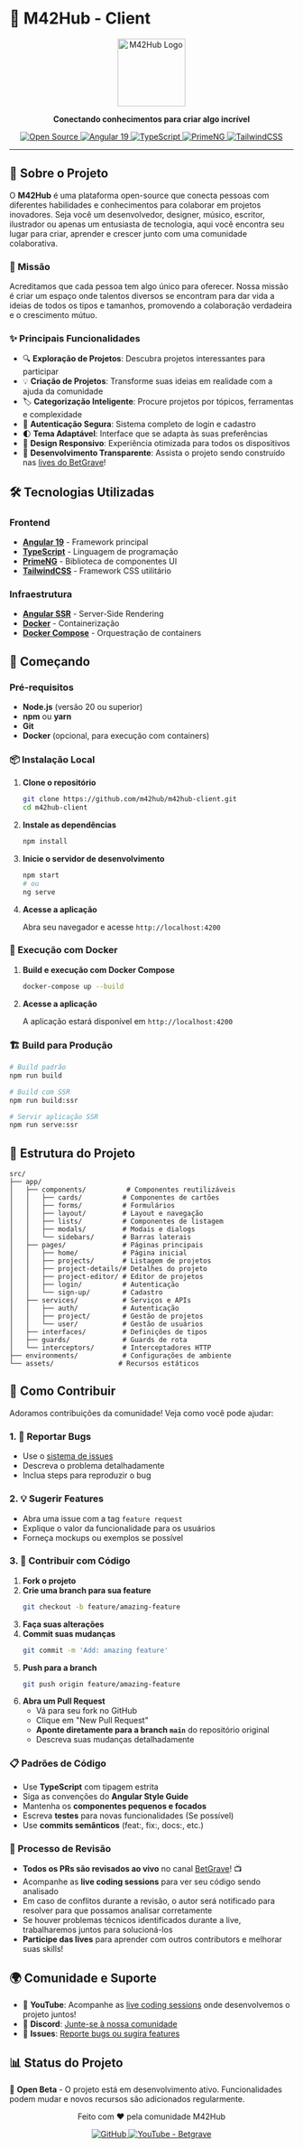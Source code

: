 # 🚀 M42Hub - Client

<p align="center">
  <img src="public/logo.png" alt="M42Hub Logo" width="120" height="120">
</p>

<p align="center">
  <strong>Conectando conhecimentos para criar algo incrível</strong>
</p>

<p align="center">
  <a href="https://github.com/m42hub/m42hub-client">
    <img src="https://img.shields.io/badge/Open%20Source-💚-brightgreen" alt="Open Source">
  </a>
  <a href="https://angular.io/">
    <img src="https://img.shields.io/badge/Angular-19-red" alt="Angular 19">
  </a>
  <a href="https://www.typescriptlang.org/">
    <img src="https://img.shields.io/badge/TypeScript-5.0+-blue" alt="TypeScript">
  </a>
  <a href="https://primeng.org/">
    <img src="https://img.shields.io/badge/PrimeNG-19-orange" alt="PrimeNG">
  </a>
  <a href="https://tailwindcss.com/">
    <img src="https://img.shields.io/badge/TailwindCSS-4.1+-38B2AC" alt="TailwindCSS">
  </a>
</p>

---

## 📝 Sobre o Projeto

O **M42Hub** é uma plataforma open-source que conecta pessoas com diferentes habilidades e conhecimentos para colaborar em projetos inovadores. Seja você um desenvolvedor, designer, músico, escritor, ilustrador ou apenas um entusiasta de tecnologia, aqui você encontra seu lugar para criar, aprender e crescer junto com uma comunidade colaborativa.

### 🎯 Missão

Acreditamos que cada pessoa tem algo único para oferecer. Nossa missão é criar um espaço onde talentos diversos se encontram para dar vida a ideias de todos os tipos e tamanhos, promovendo a colaboração verdadeira e o crescimento mútuo.

### ✨ Principais Funcionalidades

- 🔍 **Exploração de Projetos**: Descubra projetos interessantes para participar
- 💡 **Criação de Projetos**: Transforme suas ideias em realidade com a ajuda da comunidade
- 🏷️ **Categorização Inteligente**: Procure projetos por tópicos, ferramentas e complexidade
- 🔐 **Autenticação Segura**: Sistema completo de login e cadastro
- 🌓 **Tema Adaptável**: Interface que se adapta às suas preferências
- 📱 **Design Responsivo**: Experiência otimizada para todos os dispositivos
- 🎥 **Desenvolvimento Transparente**: Assista o projeto sendo construído nas [lives do BetGrave](https://www.youtube.com/@betgrave)!

## 🛠️ Tecnologias Utilizadas

### Frontend
- **[Angular 19](https://angular.io/)** - Framework principal
- **[TypeScript](https://www.typescriptlang.org/)** - Linguagem de programação
- **[PrimeNG](https://primeng.org/)** - Biblioteca de componentes UI
- **[TailwindCSS](https://tailwindcss.com/)** - Framework CSS utilitário

### Infraestrutura
- **[Angular SSR](https://angular.io/guide/ssr)** - Server-Side Rendering
- **[Docker](https://www.docker.com/)** - Containerização
- **[Docker Compose](https://docs.docker.com/compose/)** - Orquestração de containers

## 🚀 Começando

### Pré-requisitos

- **Node.js** (versão 20 ou superior)
- **npm** ou **yarn**
- **Git**
- **Docker** (opcional, para execução com containers)

### 📦 Instalação Local

1. **Clone o repositório**
   ```bash
   git clone https://github.com/m42hub/m42hub-client.git
   cd m42hub-client
   ```

2. **Instale as dependências**
   ```bash
   npm install
   ```

3. **Inicie o servidor de desenvolvimento**
   ```bash
   npm start
   # ou
   ng serve
   ```

4. **Acesse a aplicação**
   
   Abra seu navegador e acesse `http://localhost:4200`

### 🐳 Execução com Docker

1. **Build e execução com Docker Compose**
   ```bash
   docker-compose up --build
   ```

2. **Acesse a aplicação**
   
   A aplicação estará disponível em `http://localhost:4200`

### 🏗️ Build para Produção

```bash
# Build padrão
npm run build

# Build com SSR
npm run build:ssr

# Servir aplicação SSR
npm run serve:ssr
```

## 📁 Estrutura do Projeto

```
src/
├── app/
│   ├── components/          # Componentes reutilizáveis
│   │   ├── cards/          # Componentes de cartões
│   │   ├── forms/          # Formulários
│   │   ├── layout/         # Layout e navegação
│   │   ├── lists/          # Componentes de listagem
│   │   ├── modals/         # Modais e dialogs
│   │   └── sidebars/       # Barras laterais
│   ├── pages/              # Páginas principais
│   │   ├── home/           # Página inicial
│   │   ├── projects/       # Listagem de projetos
│   │   ├── project-details/# Detalhes do projeto
│   │   ├── project-editor/ # Editor de projetos
│   │   ├── login/          # Autenticação
│   │   └── sign-up/        # Cadastro
│   ├── services/           # Serviços e APIs
│   │   ├── auth/           # Autenticação
│   │   ├── project/        # Gestão de projetos
│   │   └── user/           # Gestão de usuários
│   ├── interfaces/         # Definições de tipos
│   ├── guards/             # Guards de rota
│   └── interceptors/       # Interceptadores HTTP
├── environments/           # Configurações de ambiente
└── assets/                # Recursos estáticos
```

## 🤝 Como Contribuir

Adoramos contribuições da comunidade! Veja como você pode ajudar:

### 1. 🐛 Reportar Bugs
- Use o [sistema de issues](https://github.com/m42hub/m42hub-client/issues)
- Descreva o problema detalhadamente
- Inclua steps para reproduzir o bug

### 2. 💡 Sugerir Features
- Abra uma issue com a tag `feature request`
- Explique o valor da funcionalidade para os usuários
- Forneça mockups ou exemplos se possível

### 3. 🔧 Contribuir com Código

1. **Fork o projeto**
2. **Crie uma branch para sua feature**
   ```bash
   git checkout -b feature/amazing-feature
   ```
3. **Faça suas alterações**
4. **Commit suas mudanças**
   ```bash
   git commit -m 'Add: amazing feature'
   ```
5. **Push para a branch**
   ```bash
   git push origin feature/amazing-feature
   ```
6. **Abra um Pull Request**
    - Vá para seu fork no GitHub
    - Clique em "New Pull Request"
    - **Aponte diretamente para a branch `main`** do repositório original
    - Descreva suas mudanças detalhadamente


### 📋 Padrões de Código

- Use **TypeScript** com tipagem estrita
- Siga as convenções do **Angular Style Guide**
- Mantenha os **componentes pequenos e focados**
- Escreva **testes** para novas funcionalidades (Se possível)
- Use **commits semânticos** (feat:, fix:, docs:, etc.)

### 🎥 Processo de Revisão

- **Todos os PRs são revisados ao vivo** no canal [BetGrave](https://www.youtube.com/@betgrave)! 📺
- Acompanhe as **live coding sessions** para ver seu código sendo analisado
- Em caso de conflitos durante a revisão, o autor será notificado para resolver para que possamos analisar corretamente
- Se houver problemas técnicos identificados durante a live, trabalharemos juntos para solucioná-los
- **Participe das lives** para aprender com outros contributors e melhorar suas skills!

## 🌍 Comunidade e Suporte

- 🎥 **YouTube**: Acompanhe as [live coding sessions](https://www.youtube.com/@betgrave) onde desenvolvemos o projeto juntos!
- 💬 **Discord**: [Junte-se à nossa comunidade](https://discord.gg/E5xy62Eus2)
- 🐛 **Issues**: [Reporte bugs ou sugira features](https://github.com/m42hub/m42hub-client/issues)


## 📊 Status do Projeto

🚧 **Open Beta** - O projeto está em desenvolvimento ativo. Funcionalidades podem mudar e novos recursos são adicionados regularmente.

<p align="center">
  Feito com ❤️ pela comunidade M42Hub
</p>

<p align="center">
  <a href="https://github.com/m42hub">
    <img src="https://img.shields.io/badge/GitHub-m42hub-black?style=flat&logo=github" alt="GitHub">
  </a>
  <a href="https://www.youtube.com/@betgrave">
    <img src="https://img.shields.io/badge/YouTube-BeTGrave-CC1000?style=flat&logo=youtube&logoColor=white" alt="YouTube - Betgrave">
  </a>
</p>
